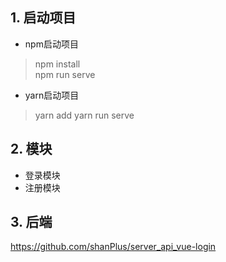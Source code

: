 ## 1. 启动项目

- npm启动项目

> npm install  
> npm run serve

- yarn启动项目

> yarn add
> yarn run serve

## 2. 模块

- 登录模块
- 注册模块

## 3. 后端

https://github.com/shanPlus/server_api_vue-login

